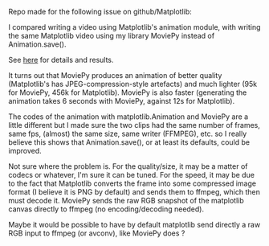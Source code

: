 Repo made for the following issue on github/Matplotlib:


I compared writing a video using Matplotlib's animation module, with writing the same Matplotlib video using my library MoviePy instead of Animation.save().

See [here](https://github.com/Zulko/moviepy_matplotlib) for details and results.

It turns out that MoviePy produces an animation of better quality (Matplotlib's has
JPEG-compression-style artefacts) and much lighter (95k for MoviePy, 456k for Matplotlib).
MoviePy is also faster (generating the animation takes 6 seconds with MoviePy, against 12s
for Matplotlib).


The codes of the animation with matplotlib.Animation and MoviePy are a little different but I made sure the two clips had the same number of frames, same fps, (almost) the same size, same writer (FFMPEG), etc. so I really believe this shows that Animation.save(), or at least its defaults, could be improved.


Not sure where the problem is. For the quality/size, it may be a matter of
codecs or whatever, I'm sure it can be tuned.  For the speed, it may be due to
the fact that Matplotlib converts the frame into some compressed image format
(I believe it is PNG by default) and sends them to ffmpeg, which then must
decode it. MoviePy sends the raw RGB snapshot of the matplotlib canvas directly
to ffmpeg (no encoding/decoding needed).

Maybe it would be possible to have by default matplotlib send directly a raw RGB input to ffmpeg (or avconv),
like MoviePy does ?

